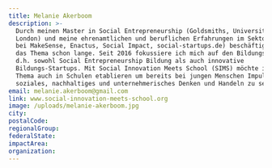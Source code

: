 ```yaml
---
title: Melanie Akerboom
description: >-
  Durch meinen Master in Social Entrepreneurship (Goldsmiths, University of
  London) und meine ehrenamtlichen und beruflichen Erfahrungen im Sektor (u.a.
  bei MakeSense, Enactus, Social Impact, social-startups.de) beschäftigt mich
  das Thema schon lange. Seit 2016 fokussiere ich mich auf den Bildungsbereich,
  d.h. sowohl Social Entrepreneurship Bildung als auch innovative
  Bildungs-Startups. Mit Social Innovation Meets School (SIMS) möchte ich das
  Thema auch in Schulen etablieren um bereits bei jungen Menschen Impulse für
  soziales, nachhaltiges und unternehmerisches Denken und Handeln zu setzen.
email: melanie.akerboom@gmail.com
link: www.social-innovation-meets-school.org
image: /uploads/melanie-akerboom.jpg
city:
postalCode:
regionalGroup:
federalState:
impactArea:
organization:
---
```


